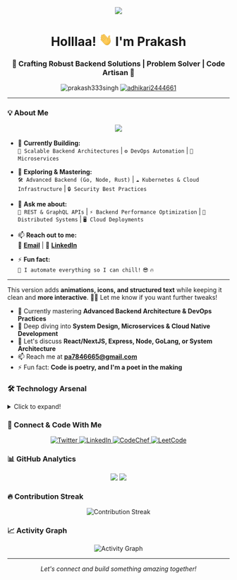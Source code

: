 <p align="center">
  <img src="https://user-images.githubusercontent.com/74038190/212284158-e840e285-664b-44d7-b79b-e264b5e54825.gif" width="500">
</p>
<h1 align="center">
  Holllaa! <img src="https://raw.githubusercontent.com/ABSphreak/ABSphreak/master/gifs/Hi.gif" width="30px" height="30px"> I'm Prakash
</h1>

<h3 align="center">🚀 Crafting Robust Backend Solutions | Problem Solver | Code Artisan 🎯</h3>

<p align="center">
  <img src="https://komarev.com/ghpvc/?username=prakash333singh&label=Profile%20views&color=0e75b6&style=flat" alt="prakash333singh" />
  <a href="https://twitter.com/adhikari2444661" target="blank">
    <img src="https://img.shields.io/twitter/follow/adhikari2444661?logo=twitter&style=for-the-badge" alt="adhikari2444661" />
  </a>
</p>

---

### 💡 **About Me**  

<p align="center">
  <img src="https://user-images.githubusercontent.com/74038190/225813708-98b745f2-7d22-48cf-9150-083f1b00d6c9.gif" width="500">
</p>

- 🔭 **Currently Building:**  
  `🚀 Scalable Backend Architectures` | `⚙️ DevOps Automation` | `🔗 Microservices`  

- 🌱 **Exploring & Mastering:**  
  `🛠️ Advanced Backend (Go, Node, Rust)` | `☁️ Kubernetes & Cloud Infrastructure` | `🔒 Security Best Practices`  

- 💬 **Ask me about:**  
  `📡 REST & GraphQL APIs` | `⚡ Backend Performance Optimization` | `🔀 Distributed Systems` | `🖥️ Cloud Deployments`  

- 📫 **Reach out to me:**  
  📧 **[Email](mailto:pa7846665@gmail.com)** | 💼 **[LinkedIn](https://www.linkedin.com/in/prakash-code-runner/)**  

- ⚡ **Fun fact:**  
  `🤖 I automate everything so I can chill!` `😎` `🔥`  

---

This version adds **animations, icons, and structured text** while keeping it clean and **more interactive**. 🚀🔥 Let me know if you want further tweaks!

- 🔭 Currently mastering **Advanced Backend Architecture & DevOps Practices**
- 🌱 Deep diving into **System Design, Microservices & Cloud Native Development**
- 💬 Let's discuss **React/NextJS, Express, Node, GoLang, or System Architecture**
- 📫 Reach me at **pa7846665@gmail.com**
- ⚡ Fun fact: **Code is poetry, and I'm a poet in the making**

### 🛠️ Technology Arsenal

<details>
<summary>Click to expand!</summary>

#### Languages & Frameworks
![JavaScript](https://img.shields.io/badge/-JavaScript-F7DF1E?style=for-the-badge&logo=javascript&logoColor=black)
![TypeScript](https://img.shields.io/badge/-TypeScript-3178C6?style=for-the-badge&logo=typescript&logoColor=white)
![Go](https://img.shields.io/badge/-Go-00ADD8?style=for-the-badge&logo=go&logoColor=white)
![Node.js](https://img.shields.io/badge/-Node.js-339933?style=for-the-badge&logo=node.js&logoColor=white)
![React](https://img.shields.io/badge/-React-61DAFB?style=for-the-badge&logo=react&logoColor=black)
![Next.js](https://img.shields.io/badge/-Next.js-000000?style=for-the-badge&logo=next.js&logoColor=white)

#### Backend & Database
![Express](https://img.shields.io/badge/-Express-000000?style=for-the-badge&logo=express&logoColor=white)
![MongoDB](https://img.shields.io/badge/-MongoDB-47A248?style=for-the-badge&logo=mongodb&logoColor=white)
![GraphQL](https://img.shields.io/badge/-GraphQL-E10098?style=for-the-badge&logo=graphql&logoColor=white)
![Redis](https://img.shields.io/badge/-Redis-DC382D?style=for-the-badge&logo=redis&logoColor=white)

#### DevOps & Tools
![Docker](https://img.shields.io/badge/-Docker-2496ED?style=for-the-badge&logo=docker&logoColor=white)
![AWS](https://img.shields.io/badge/-AWS-232F3E?style=for-the-badge&logo=amazon-aws&logoColor=white)
![Git](https://img.shields.io/badge/-Git-F05032?style=for-the-badge&logo=git&logoColor=white)
![VS Code](https://img.shields.io/badge/-VS%20Code-007ACC?style=for-the-badge&logo=visual-studio-code&logoColor=white)
</details>

### 🤝 Connect & Code With Me

<p align="center">
  <a href="https://x.com/adhikari2444661" target="_blank">
    <img src="https://img.shields.io/badge/-Twitter-1DA1F2?style=for-the-badge&logo=twitter&logoColor=white" alt="Twitter"/>
  </a>
  <a href="https://www.linkedin.com/in/prakash-code-runner/" target="_blank">
    <img src="https://img.shields.io/badge/-LinkedIn-0A66C2?style=for-the-badge&logo=linkedin&logoColor=white" alt="LinkedIn"/>
  </a>
  <a href="https://www.codechef.com/users/code_runner45" target="_blank">
    <img src="https://img.shields.io/badge/-CodeChef-5B4638?style=for-the-badge&logo=codechef&logoColor=white" alt="CodeChef"/>
  </a>
  <a href="https://leetcode.com/u/code_runner_07/" target="_blank">
    <img src="https://img.shields.io/badge/-LeetCode-FFA116?style=for-the-badge&logo=leetcode&logoColor=black" alt="LeetCode"/>
  </a>
</p>

### 📊 GitHub Analytics

<p align="center">
  <img height="180em" src="https://github-readme-stats-eight-theta.vercel.app/api?username=prakash333singh&show_icons=true&theme=tokyonight&include_all_commits=true&count_private=true"/>
  <img height="180em" src="https://github-readme-stats-eight-theta.vercel.app/api/top-langs/?username=prakash333singh&layout=compact&langs_count=8&theme=tokyonight"/>
</p>

### 🔥 Contribution Streak

<p align="center">
  <img src="https://github-profile-summary-cards.vercel.app/api/cards/profile-details?username=prakash333singh&theme=tokyonight" alt="Contribution Streak"/>
</p>

### 📈 Activity Graph

<p align="center">
  <img src="https://github-readme-activity-graph.vercel.app/graph?username=prakash333singh&theme=react-dark" alt="Activity Graph"/>
</p>

---

<p align="center">
  <i>Let's connect and build something amazing together!</i>
</p>
